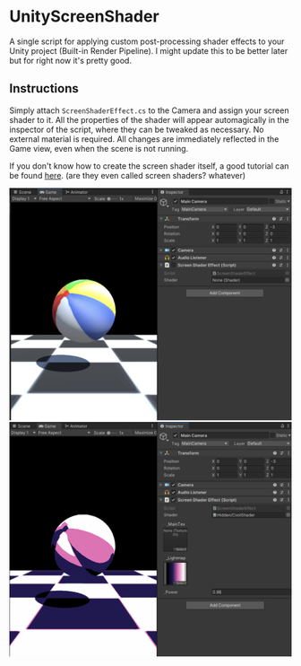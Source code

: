 # UnityScreenShader
A single script for applying custom post-processing shader effects to your Unity project (Built-in Render Pipeline). I might update this to be better later but for right now it's pretty good.

## Instructions
Simply attach `ScreenShaderEffect.cs` to the Camera and assign your screen shader to it. All the properties of the shader will appear automagically in the inspector of the script, where they can be tweaked as necessary. No external material is required. All changes are immediately reflected in the Game view, even when the scene is not running.

If you don't know how to create the screen shader itself, a good tutorial can be found [here](https://www.alanzucconi.com/2015/07/08/screen-shaders-and-postprocessing-effects-in-unity3d/). (are they even called screen shaders? whatever)

![Screenshot of the script without any shader loaded.](dontdownload/examplea.png)
![Screenshot of the script with my garbage shader loaded.](dontdownload/exampleb.png)

